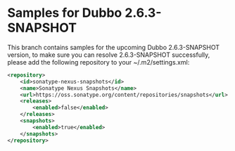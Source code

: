 # Samples for Dubbo 2.6.3-SNAPSHOT

This branch contains samples for the upcoming Dubbo 2.6.3-SNAPSHOT version, to make sure you can resolve 2.6.3-SNAPSHOT successfully, please add the following repository to your ~/.m2/settings.xml: 
```xml
<repository>
    <id>sonatype-nexus-snapshots</id>
    <name>Sonatype Nexus Snapshots</name>
    <url>https://oss.sonatype.org/content/repositories/snapshots</url>
    <releases>
        <enabled>false</enabled>
    </releases>
    <snapshots>
        <enabled>true</enabled>
    </snapshots>
</repository>
```
